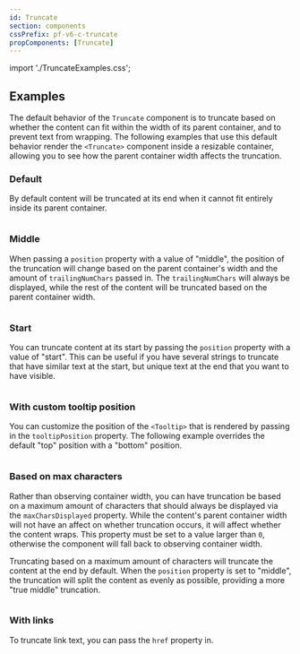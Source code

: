 ```yaml
---
id: Truncate
section: components
cssPrefix: pf-v6-c-truncate
propComponents: [Truncate]
---
```


import './TruncateExamples.css';

## Examples

The default behavior of the `Truncate` component is to truncate based on whether the content can fit within the width of its parent container, and to prevent text from wrapping. The following examples that use this default behavior render the `<Truncate>` component inside a resizable container, allowing you to see how the parent container width affects the truncation.

### Default

By default content will be truncated at its end when it cannot fit entirely inside its parent container.

```ts file="./TruncateDefault.tsx"

```

### Middle

When passing a `position` property with a value of "middle", the position of the truncation will change based on the parent container's width and the amount of `trailingNumChars` passed in. The `trailingNumChars` will always be displayed, while the rest of the content will be truncated based on the parent container width.

```ts file="./TruncateMiddle.tsx"

```

### Start

You can truncate content at its start by passing the `position` property with a value of "start". This can be useful if you have several strings to truncate that have similar text at the start, but unique text at the end that you want to have visible.

```ts file="./TruncateStart.tsx"

```

### With custom tooltip position

You can customize the position of the `<Tooltip>` that is rendered by passing in the `tooltipPosition` property. The following example overrides the default "top" position with a "bottom" position.

```ts file="./TruncateCustomTooltipPosition.tsx"

```

### Based on max characters

Rather than observing container width, you can have truncation be based on a maximum amount of characters that should always be displayed via the `maxCharsDisplayed` property. While the content's parent container width will not have an affect on whether truncation occurs, it will affect whether the content wraps. This property must be set to a value larger than `0`, otherwise the component will fall back to observing container width.

Truncating based on a maximum amount of characters will truncate the content at the end by default. When the `position` property is set to "middle", the truncation will split the content as evenly as possible, providing a more "true middle" truncation.

```ts file="./TruncateMaxChars.tsx"

```

### With links

To truncate link text, you can pass the `href` property in.

```ts file="./TruncateLinks.tsx"

```
